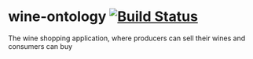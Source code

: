 # wine-ontology [![Build Status](https://travis-ci.org/RafaelMLMacedo/wine-and-vine.svg?branch=master)](https://travis-ci.org/RafaelMLMacedo/wine-and-vine)
The wine shopping application, where producers can sell their wines and consumers can buy
